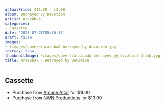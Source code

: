 ```yaml
---
actualPrice: $11.00 - 13.00
album: Betrayed by Devotion
artist: Arazubak
categories:
- Cassette
date: '2023-07-27T05:56:13'
draft: false
images:
- /images/covers/arazubak-betrayed_by_devotion.jpg
inStock: true
thumbnailImage: /images/covers/arazubak-betrayed_by_devotion-thumb.jpg
title: Arazubak - Betrayed by Devotion
---
```


## Cassette
* Purchase from [Arcane Altar](https://arcanealtar.bigcartel.com/product/arazubak-betrayed-by-devotion-tape) for $11.00
* Purchase from [NWN Productions](http://shop.nwnprod.com/index.php?route=product/product&path=73&product_id=31116&sort=pd.name&order=ASC) for $13.00
